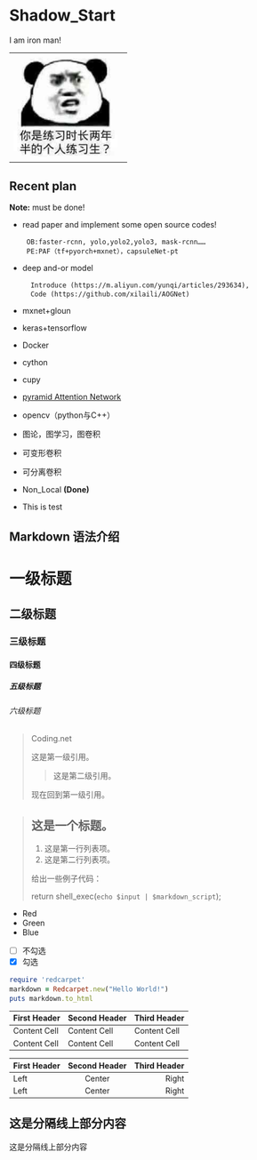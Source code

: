 # Shadow_Start
I am iron man!

<table width="100%">
<tr>
<td><img src="pics/chicken you are so beautiful.jpg", alt="Mountain View" width="95%"></td>
</tr>
</table>



## Recent plan

**Note:** must be done!

*  read paper and implement some open source codes!

		OB:faster-rcnn, yolo,yolo2,yolo3, mask-rcnn……
		PE:PAF（tf+pyorch+mxnet），capsuleNet-pt
* deep and-or model

		Introduce (https://m.aliyun.com/yunqi/articles/293634),  
		Code (https://github.com/xilaili/AOGNet)
* mxnet+gloun
* keras+tensorflow
* Docker
* cython
* cupy
* [pyramid Attention Network]( https://www.jiqizhixin.com/articles/pyramid-attention-network?from=synced&keywords=%E8%AF%AD%E4%B9%89%E5%88%86%E5%89%B2)
* opencv（python与C++）
* 图论，图学习，图卷积
* 可变形卷积
* 可分离卷积
* Non_Local **(Done)**
* This is test


## Markdown 语法介绍
# 一级标题
## 二级标题
### 三级标题
#### 四级标题
##### 五级标题
###### 六级标题

> Coding.net
> 
> 这是第一级引用。
>
> > 这是第二级引用。
>
> 现在回到第一级引用。

> ## 这是一个标题。
> 1. 这是第一行列表项。
> 2. 这是第二行列表项。
>
> 给出一些例子代码：
>
> return shell_exec(`echo $input | $markdown_script`);

- Red
- Green
- Blue

- [ ] 不勾选
- [x] 勾选

```ruby
require 'redcarpet'
markdown = Redcarpet.new("Hello World!")
puts markdown.to_html
```

First Header | Second Header | Third Header
------------ | ------------- | ------------
Content Cell | Content Cell  | Content Cell
Content Cell | Content Cell  | Content Cell

First Header | Second Header | Third Header
:----------- | :-----------: | -----------:
Left         | Center        | Right
Left         | Center        | Right


这是分隔线上部分内容
---
这是分隔线上部分内容

